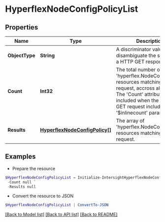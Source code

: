 # HyperflexNodeConfigPolicyList
## Properties

Name | Type | Description | Notes
------------ | ------------- | ------------- | -------------
**ObjectType** | **String** | A discriminator value to disambiguate the schema of a HTTP GET response body. | 
**Count** | **Int32** | The total number of &#39;hyperflex.NodeConfigPolicy&#39; resources matching the request, accross all pages. The &#39;Count&#39; attribute is included when the HTTP GET request includes the &#39;$inlinecount&#39; parameter. | [optional] 
**Results** | [**HyperflexNodeConfigPolicy[]**](HyperflexNodeConfigPolicy.md) | The array of &#39;hyperflex.NodeConfigPolicy&#39; resources matching the request. | [optional] 

## Examples

- Prepare the resource
```powershell
$HyperflexNodeConfigPolicyList = Initialize-IntersightHyperflexNodeConfigPolicyList  -ObjectType null `
 -Count null `
 -Results null
```

- Convert the resource to JSON
```powershell
$HyperflexNodeConfigPolicyList | ConvertTo-JSON
```

[[Back to Model list]](../README.md#documentation-for-models) [[Back to API list]](../README.md#documentation-for-api-endpoints) [[Back to README]](../README.md)


